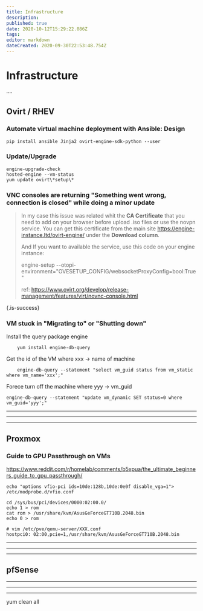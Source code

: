 ```yaml
---
title: Infrastructure
description: 
published: true
date: 2020-10-12T15:29:22.086Z
tags: 
editor: markdown
dateCreated: 2020-09-30T22:53:48.754Z
---
```


# Infrastructure
····


## Ovirt / RHEV


### Automate virtual machine deployment with Ansible: Design


```
pip install ansible Jinja2 ovirt-engine-sdk-python --user
```


### Update/Upgrade

```
engine-upgrade-check
hosted-engine --vm-status
yum update ovirt\*setup\*
```

### VNC consoles are returning "Something went wrong, connection is closed" while doing a minor update

> In my case this issue was related whit the **CA Certificate** that you need to add on your browser before upload .iso files or use the novpn service. You can get this certificate from the main site https://engine-instance.ltd/ovirt-engine/ under the **Download column**.
> 
> And If you want to available the service, use this code on your engine instance:
> 
> engine-setup --otopi-environment="OVESETUP_CONFIG/websocketProxyConfig=bool:True"
> 
> ref: https://www.ovirt.org/develop/release-management/features/virt/novnc-console.html
> 
{.is-success}


### VM stuck in "Migrating to" or "Shutting down"


Install the query package engine

```
    yum install engine-db-query
```

Get the id of the VM where xxx  → name of machine

```
    engine-db-query --statement "select vm_guid status from vm_static where vm_name='xxx';"
```

Forece turn off the machine where yyy → vm_guid

```
engine-db-query --statement "update vm_dynamic SET status=0 where vm_guid='yyy';"
```




---
---
---




## Proxmox

### Guide to GPU Passthrough on VMs
https://www.reddit.com/r/homelab/comments/b5xpua/the_ultimate_beginners_guide_to_gpu_passthrough/

```
echo "options vfio-pci ids=10de:128b,10de:0e0f disable_vga=1"> /etc/modprobe.d/vfio.conf

cd /sys/bus/pci/devices/0000:02:00.0/
echo 1 > rom
cat rom > /usr/share/kvm/AsusGeForceGT710B.2048.bin
echo 0 > rom
```
```
# vim /etc/pve/qemu-server/XXX.conf
hostpci0: 02:00,pcie=1,/usr/share/kvm/AsusGeForceGT710B.2048.bin
```


---
---
---




## pfSense

---
---
---

yum clean all



